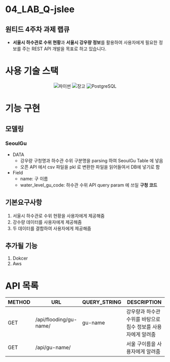 # 04_LAB_Q-jslee

## 원티드 4주차 과제 랩큐

- **서울시 하수관로 수위 현황**과 **서울시 강우량 정보**를 활용하여 사용자에게 필요한 정보를 주는 REST API 개발을 목표로 하고 있습니다.

# 사용 기술 스택

<div align="center">
    <img src="https://img.shields.io/badge/Python-3776AB?style=for-the-badge&logo=Python&logoColor=white" alt="파이썬" />
    <img src="https://img.shields.io/badge/Django-092E20?style=for-the-badge&logo=Django&logoColor=white" alt="장고" />
    <img src="https://img.shields.io/badge/PostgreSQL-4169E1?style=for-the-badge&logo=Postgresql&logoColor=white" alt="PostgreSQL" />
</div>

# 기능 구현

## 모델링

### SeoulGu

- DATA
    - 강우량 구청명과 하수관 수위 구분명을 parsing 하여 SeoulGu Table 에 넣음
    - 오픈 API 에서 csv 파일을 pkl 로 변환한 파일을 읽어들여서 DB에 넣기로 함
- Field
    - name: 구 이름
    - water_level_gu_code: 하수관 수위 API query param 에 쓰일 **구청 코드**

## 기본요구사항

1. 서울시 하수관로 수위 현황을 사용자에게 제공해줌
2. 강수량 데이터를 사용자에게 제공해줌
3. 두 데이터를 결합하여 사용자에게 제공해줌

## 추가될 기능

1. Dokcer
2. Aws

# API 목록

| METHOD | URL | QUERY_STRING | DESCRIPTION |
|--------|-----------------------|--------------|--|
| GET | /api/flooding/gu-name/ | gu-name | 강우량과 하수관 수위를 바탕으로 침수 정보를 사용자에게 알려줌 |
| GET | /api/gu-name/ | | 서울 구이름을 사용자에게 알려줌 |
